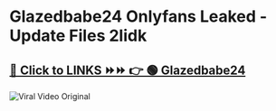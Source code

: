 
 # Glazedbabe24 Onlyfans Leaked - Update Files 2lidk

## <h2><a href="https://clipsfans.com/Glazedbabe24&ref=git">🔗 Click to LINKS ⏩⏩ 👉 🟢 Glazedbabe24 </a></h2>

<a href="https://clipsfans.com/Glazedbabe24&ref=git" rel="nofollow" data-target="animated-image.originalLink"><img src="https://i.ibb.co.com/xMMVF88/686577567.gif" alt="Viral Video Original" style="max-width: 100%; display: inline-block;" data-target="animated-image.originalImage"></a>

